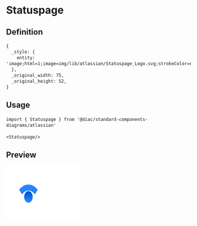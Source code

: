 # Statuspage

## Definition

```
{
  _style: { 
    entity: 'image;html=1;image=img/lib/atlassian/Statuspage_Logo.svg;strokeColor=none;',
  },
  _original_width: 75,
  _original_height: 52,
}
```

## Usage

```
import { Statuspage } from '@diac/standard-components-diagrams/atlassian'

<Statuspage/>
```

## Preview

<img src="./statuspage.png" width="200"/>
